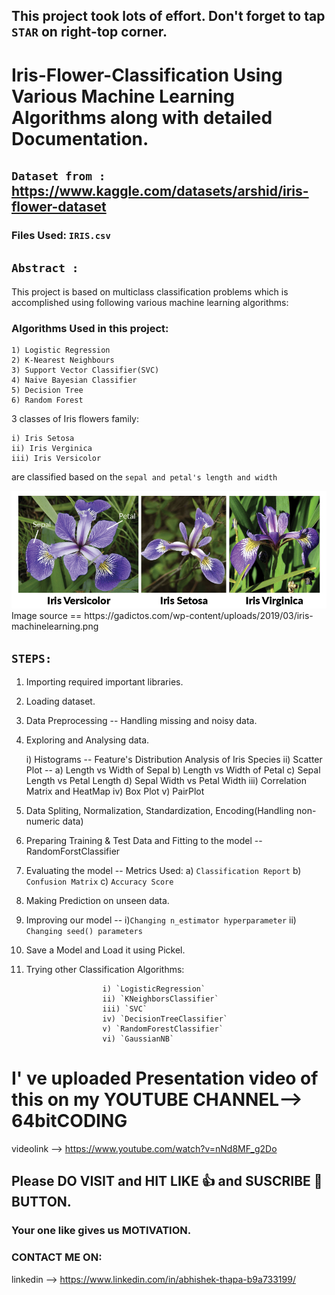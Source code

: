 ## This project took lots of effort. Don't forget to tap `STAR` on right-top corner.

# Iris-Flower-Classification Using Various Machine Learning Algorithms along with detailed Documentation.

## `Dataset from :` https://www.kaggle.com/datasets/arshid/iris-flower-dataset
 
 ### Files Used: `IRIS.csv`

## `Abstract :` 
This project is based on multiclass classification problems which is accomplished using following
various machine learning algorithms:

### Algorithms Used in this project:

    1) Logistic Regression   
    2) K-Nearest Neighbours   
    3) Support Vector Classifier(SVC)    
    4) Naive Bayesian Classifier    
    5) Decision Tree  
    6) Random Forest
    
3 classes of Iris flowers family:

    i) Iris Setosa
    ii) Iris Verginica
    iii) Iris Versicolor
    
are classified based on the `sepal and petal's length and width`

<img src="iris-family.png"/>
Image source == https://gadictos.com/wp-content/uploads/2019/03/iris-machinelearning.png

## `STEPS: `

  1) Importing required important libraries.
  2) Loading dataset.
  3) Data Preprocessing -- Handling missing and noisy data.
  4)  Exploring and Analysing data.
      
      i) Histograms -- Feature's Distribution Analysis of Iris Species
      ii) Scatter Plot -- a) Length vs Width of Sepal
                          b) Length vs Width of Petal
                          c) Sepal Length vs Petal Length
                          d) Sepal Width vs Petal Width
      iii) Correlation Matrix and HeatMap
      iv) Box Plot
      v) PairPlot
      
   5)  Data Spliting, Normalization, Standardization, Encoding(Handling non-numeric data)
   6)  Preparing Training & Test Data and Fitting to the model -- RandomForstClassifier
   7)  Evaluating the model -- Metrics Used:
                                   a) `Classification Report`
                                   b) `Confusion Matrix`
                                   c) `Accuracy Score`  
   8) Making Prediction on unseen data.
   9) Improving our model -- i)`Changing n_estimator hyperparameter`
                             ii) `Changing seed() parameters`
   10) Save a Model and Load it using Pickel.  
   11) Trying other Classification Algorithms:

                            i) `LogisticRegression`
                            ii) `KNeighborsClassifier`
                            iii) `SVC`
                            iv) `DecisionTreeClassifier`
                            v) `RandomForestClassifier`
                            vi) `GaussianNB`                              
                                   
# I' ve uploaded Presentation video of this on my YOUTUBE CHANNEL--> 64bitCODING

videolink --> https://www.youtube.com/watch?v=nNd8MF_g2Do

## Please DO VISIT and HIT LIKE 👍 and SUSCRIBE 🔔 BUTTON.
### Your one like gives us MOTIVATION.

### CONTACT ME ON:

linkedin --> https://www.linkedin.com/in/abhishek-thapa-b9a733199/
